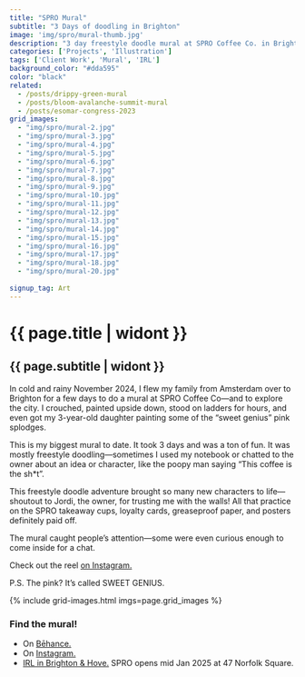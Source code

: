```yaml
---
title: "SPRO Mural"
subtitle: "3 Days of doodling in Brighton"
image: 'img/spro/mural-thumb.jpg'
description: "3 day freestyle doodle mural at SPRO Coffee Co. in Brighton and Hove. It’s my biggest mural to date. It took 3 days and was a ton of fun."
categories: ['Projects', 'Illustration']
tags: ['Client Work', 'Mural', 'IRL']
background_color: "#dda595"
color: "black"
related:
  - /posts/drippy-green-mural
  - /posts/bloom-avalanche-summit-mural
  - /posts/esomar-congress-2023
grid_images:
  - "img/spro/mural-2.jpg"
  - "img/spro/mural-3.jpg"
  - "img/spro/mural-4.jpg"
  - "img/spro/mural-5.jpg"
  - "img/spro/mural-6.jpg"
  - "img/spro/mural-7.jpg"
  - "img/spro/mural-8.jpg"
  - "img/spro/mural-9.jpg"
  - "img/spro/mural-10.jpg"
  - "img/spro/mural-11.jpg"
  - "img/spro/mural-12.jpg"
  - "img/spro/mural-13.jpg"
  - "img/spro/mural-14.jpg"
  - "img/spro/mural-15.jpg"
  - "img/spro/mural-16.jpg"
  - "img/spro/mural-17.jpg"
  - "img/spro/mural-18.jpg"
  - "img/spro/mural-20.jpg"
  
signup_tag: Art
---
```

# {{ page.title | widont }}
## {{ page.subtitle | widont }}

In cold and rainy November 2024, I flew my family from Amsterdam over to Brighton for a few days to do a mural at SPRO Coffee Co—and to explore the city. I crouched, painted upside down, stood on ladders for hours, and even got my 3-year-old daughter painting some of the “sweet genius” pink splodges.

This is my biggest mural to date. It took 3 days and was a ton of fun. It was mostly freestyle doodling—sometimes I used my notebook or chatted to the owner about an idea or character, like the poopy man saying “This coffee is the sh*t”.

This freestyle doodle adventure brought so many new characters to life—shoutout to Jordi, the owner, for trusting me with the walls! All that practice on the SPRO takeaway cups, loyalty cards, greaseproof paper, and posters definitely paid off.

The mural caught people’s attention—some were even curious enough to come inside for a chat.

Check out the reel [on Instagram.](https://www.instagram.com/p/DC9ODziipWp/)

P.S. The pink? It’s called SWEET GENIUS.

{% include grid-images.html imgs=page.grid_images %}

### Find the mural!
- On [Bēhance.](https://www.behance.net/gallery/213645133/SPRO-Doodle-Mural)
- On [Instagram.](https://www.instagram.com/p/DC9ODziipWp/)
- [IRL in Brighton & Hove.](https://maps.app.goo.gl/KnA7WeyhRmcquzkN8) SPRO opens mid Jan 2025 at 47 Norfolk Square.